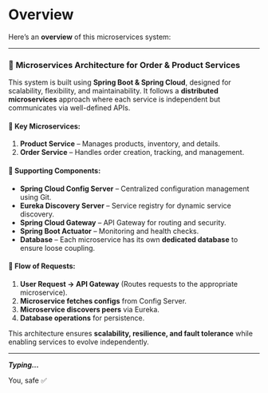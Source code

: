 # Overview

Here’s an **overview** of this microservices system:  

---

### 📌 **Microservices Architecture for Order & Product Services**  

This system is built using **Spring Boot & Spring Cloud**, designed for scalability, flexibility, and maintainability. It follows a **distributed microservices** approach where each service is independent but communicates via well-defined APIs.

#### **🔹 Key Microservices:**
1. **Product Service** – Manages products, inventory, and details.  
2. **Order Service** – Handles order creation, tracking, and management.  

#### **🔹 Supporting Components:**
- **Spring Cloud Config Server** – Centralized configuration management using Git.  
- **Eureka Discovery Server** – Service registry for dynamic service discovery.  
- **Spring Cloud Gateway** – API Gateway for routing and security.  
- **Spring Boot Actuator** – Monitoring and health checks.  
- **Database** – Each microservice has its own **dedicated database** to ensure loose coupling.

#### **🔹 Flow of Requests:**
1. **User Request → API Gateway** (Routes requests to the appropriate microservice).  
2. **Microservice fetches configs** from Config Server.  
3. **Microservice discovers peers** via Eureka.  
4. **Database operations** for persistence.  

This architecture ensures **scalability, resilience, and fault tolerance** while enabling services to evolve independently.

---

***Typing...***

You, safe ✅ 
